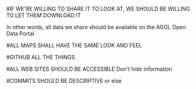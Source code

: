 #IF WE'RE WILLING TO SHARE IT TO LOOK AT, WE SHOULD BE WILLING TO LET THEM DOWNLOAD IT

In other words, all data we share should be available on the AGOL Open Data Portal

#ALL MAPS SHALL HAVE THE SAME LOOK AND FEEL

#GITHUB ALL THE THINGS

#ALL WEB SITES SHOULD BE ACCESSIBLE
Don't hide information

#COMMITS SHOULD BE DESCRIPTIVE
or else
